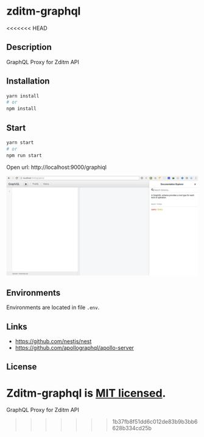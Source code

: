 # zditm-graphql
<<<<<<< HEAD

## Description

GraphQL Proxy for Zditm API

## Installation

```bash
yarn install
# or
npm install
```

## Start

```bash
yarn start
# or
npm run start
```

Open url: http://localhost:9000/graphiql

![](.README/2018-02-17-15-39-30.png)

## Environments

Environments are located in file `.env`.

## Links

- https://github.com/nestjs/nest
- https://github.com/apollographql/apollo-server

## License

Zditm-graphql is [MIT licensed](LICENSE).
=======
GraphQL Proxy for Zditm API
>>>>>>> 1b37fb8f51dd6c012de83b9b3bb6628b334cd25b
